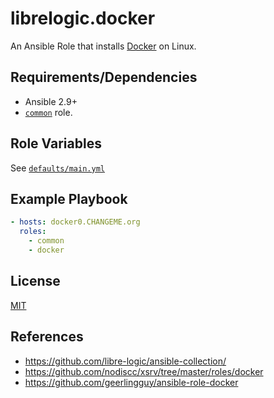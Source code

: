 # librelogic.docker

An Ansible Role that installs [Docker](https://www.docker.com) on Linux.

## Requirements/Dependencies

- Ansible 2.9+
- [`common`](../common) role.

## Role Variables

See [`defaults/main.yml`](defaults/main.yml)


## Example Playbook

```yaml
- hosts: docker0.CHANGEME.org
  roles:
    - common
    - docker
```

## License

[MIT](https://opensource.org/licenses/MIT)


## References

- https://github.com/libre-logic/ansible-collection/
- https://github.com/nodiscc/xsrv/tree/master/roles/docker
- https://github.com/geerlingguy/ansible-role-docker
